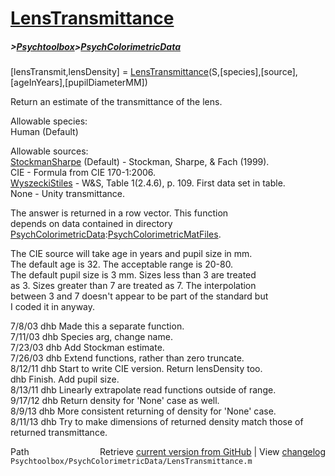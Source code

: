 # [LensTransmittance](LensTransmittance)
##### >[Psychtoolbox](Psychtoolbox)>[PsychColorimetricData](PsychColorimetricData)

[lensTransmit,lensDensity] = [LensTransmittance](LensTransmittance)(S,[species],[source],[ageInYears],[pupilDiameterMM])  
  
Return an estimate of the transmittance of the lens.  
  
Allowable species:  
  Human (Default)  
  
Allowable sources:  
  [StockmanSharpe](StockmanSharpe) (Default) - Stockman, Sharpe, & Fach (1999).  
  CIE                      - Formula from CIE 170-1:2006.  
  [WyszeckiStiles](WyszeckiStiles)           - W&S, Table 1(2.4.6), p. 109.  First data set in table.  
  None                     - Unity transmittance.  
  
The answer is returned in a row vector.  This function  
depends on data contained in directory  
[PsychColorimetricData](PsychColorimetricData):[PsychColorimetricMatFiles](PsychColorimetricMatFiles).  
  
The CIE source will take age in years and pupil size in mm.  
The default age is 32.  The acceptable range is 20-80.  
The default pupil size is 3 mm.  Sizes less than 3 are treated  
as 3.  Sizes greater than 7 are treated as 7.  The interpolation  
between 3 and 7 doesn't appear to be part of the standard but  
I coded it in anyway.  
  
  
7/8/03  dhb  Made this a separate function.  
7/11/03 dhb  Species arg, change name.  
7/23/03 dhb  Add Stockman estimate.  
7/26/03 dhb  Extend functions, rather than zero truncate.  
8/12/11 dhb  Start to write CIE version.  Return lensDensity too.  
        dhb  Finish. Add pupil size.  
8/13/11 dhb  Linearly extrapolate read functions outside of range.  
9/17/12 dhb  Return density for 'None' case as well.  
8/9/13  dhb  More consistent returning of density for 'None' case.  
8/11/13 dhb  Try to make dimensions of returned density match those of returned transmittance.  




<div class="code_header" style="text-align:right;">
  <span style="float:left;">Path&nbsp;&nbsp;</span> <span class="counter">Retrieve <a href=
  "https://raw.github.com/Psychtoolbox-3/Psychtoolbox-3/beta/Psychtoolbox/PsychColorimetricData/LensTransmittance.m">current version from GitHub</a> | View <a href=
  "https://github.com/Psychtoolbox-3/Psychtoolbox-3/commits/beta/Psychtoolbox/PsychColorimetricData/LensTransmittance.m">changelog</a></span>
</div>
<div class="code">
  <code>Psychtoolbox/PsychColorimetricData/LensTransmittance.m</code>
</div>

